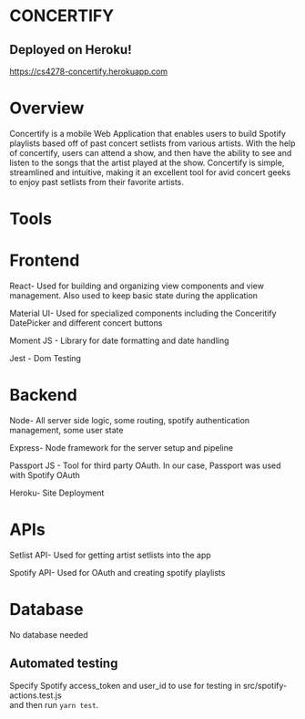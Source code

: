 CONCERTIFY
==========

## Deployed on Heroku!
https://cs4278-concertify.herokuapp.com  

Overview
========
Concertify is a mobile Web Application that enables users to build Spotify playlists based off of past concert setlists from various artists. With the help of concertify, users can attend a show, and then have the ability to see and listen to the songs that the artist played at the show. Concertify is simple, streamlined and intuitive, making it an excellent tool for avid concert geeks to enjoy past setlists from their favorite artists. 

Tools
=====
# Frontend

React-	Used for building and organizing view components and view management. Also used to keep basic state during the application

Material UI-  Used for specialized components including the Conceritify DatePicker and different concert buttons

Moment JS - Library for date formatting and date handling

Jest - Dom Testing

# Backend

Node- All server side logic, some routing, spotify authentication management, some user state

Express- Node framework for the server setup and pipeline 

Passport JS - Tool for third party OAuth. In our case, Passport was used with Spotify OAuth

Heroku- Site Deployment

# APIs

Setlist API- Used for getting artist setlists into the app

Spotify API- Used for OAuth and creating spotify playlists

# Database

No database needed 

## Automated testing
Specify Spotify access_token and user_id to use for testing in src/spotify-actions.test.js  
and then run `yarn test`.
